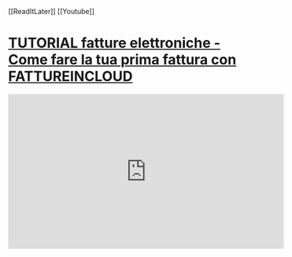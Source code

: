 [[ReadItLater]] [[Youtube]]

# [TUTORIAL fatture elettroniche -  Come fare la tua prima fattura con FATTUREINCLOUD](https://www.youtube.com/watch?v=0mAFuSCtfnc)

<iframe width="560" height="315" src="https://www.youtube-nocookie.com/embed/0mAFuSCtfnc" title="YouTube video player" frameborder="0" allow="accelerometer; autoplay; clipboard-write; encrypted-media; gyroscope; picture-in-picture" allowfullscreen></iframe>